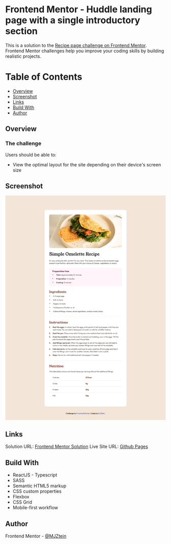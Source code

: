 # Frontend Mentor - Huddle landing page with a single introductory section

This is a solution to the [Recipe page challenge on Frontend Mentor](https://www.frontendmentor.io/challenges/huddle-landing-page-with-a-single-introductory-section-B_2Wvxgi0). Frontend Mentor challenges help you improve your coding skills by building realistic projects. 

# Table of Contents
- [Overview](#overview)
- [Screenshot](#screenshot)
- [Links](#links)
- [Build With](#build-with)
- [Author](#author)

## Overview
### The challenge
Users should be able to:
- View the optimal layout for the site depending on their device's screen size

## Screenshot
![Desktop Design](https://github.com/MJZtein/tailwind-recipe/blob/main/src/screenshots/desktop-design.png)

## Links
Solution URL: [Frontend Mentor Solution](https://www.frontendmentor.io/)
Live Site URL: [Github Pages](https://mjztein.github.io/sass-huddle/)

## Build With
- ReactJS - Typescript
- SASS
- Semantic HTML5 markup
- CSS custom properties
- Flexbox
- CSS Grid
- Mobile-first workflow

## Author
Frontend Mentor - [@MJZtein](https://www.frontendmentor.io/profile/MJZtein)
